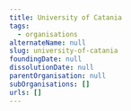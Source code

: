 ```yaml
---
title: University of Catania
tags:
  - organisations
alternateName: null
slug: university-of-catania
foundingDate: null
dissolutionDate: null
parentOrganisation: null
subOrganisations: []
urls: []
---
```

